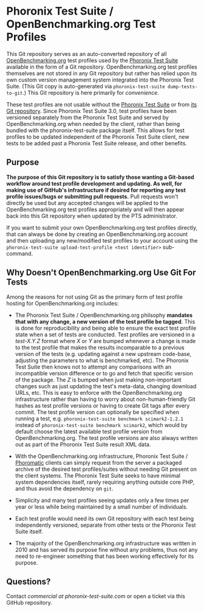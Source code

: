 # Phoronix Test Suite / OpenBenchmarking.org Test Profiles

This Git repository serves as an auto-converted repository of all [OpenBenchmarking.org](http://www.openbenchmarking.org/) test profiles used by the [Phoronix Test Suite](http://www.phoronix-test-suite.com/) available in the form of a Git repository. OpenBenchmarking.org test profiles themselves are not stored in any Git repository but rather has relied upon its own custom version management system integrated into the Phoronix Test Suite. (This Git copy is auto-generated via `phoronix-test-suite dump-tests-to-git`.) This Git repository is here primarily for _convenience_.

These test profiles are not usable without the [Phoronix Test Suite](http://www.phoronix-test-suite.com/) or from [its Git repository](https://github.com/phoronix-test-suite/phoronix-test-suite). Since Phoronix Test Suite 3.0, test profiles have been versioned separately from the Phoronix Test Suite and served by OpenBenchmarking.org when needed by the client, rather than being bundled with the phoronix-test-suite package itself. This allows for test profiles to be updated independent of the Phoronix Test Suite client, new tests to be added past a Phoronix Test Suite release, and other benefits.

## Purpose

**The purpose of this Git repository is to satisfy those wanting a Git-based workflow around test profile development and updating. As well, for making use of GitHub's infrastructure if desired for reporting any test profile issues/bugs or submitting pull requests.** Pull requests won't directly be used but any accepted changes will be applied to the OpenBenchmarking.org test profiles appropriately and will then appear back into this Git repository when updated by the PTS administrator.

If you want to submit your own OpenBenchmarking.org test profiles directly, that can always be done by creating an OpenBenchmarking.org account and then uploading any new/modified test profiles to your account using the `phoronix-test-suite upload-test-profile <test identifier>` sub-command.

## Why Doesn't OpenBenchmarking.org Use Git For Tests

Among the reasons for not using Git as the primary form of test profile hosting for OpenBenchmarking.org includes:

* The Phoronix Test Suite / OpenBenchmarking.org philsophy **mandates that with any change, a new version of the test profile be tagged**. This is done for reproducibility and being able to ensure the exact test profile state when a set of tests are conducted. Test profiles are versioned in a _test-X.Y.Z_ format where _X_ or _Y_ are bumped whenever a change is made to the test profile that makes the results incomparable to a previous version of the tests (e.g. updating against a new upstream code-base, adjusting the parameters to what is benchmarked, etc). The Phoronix Test Suite then knows not to attempt any comparisons with an incompatible version difference or to go and fetch that specific version of the package. The _Z_ is bumped when just making non-important changes such as just updating the test's meta-data, changing download URLs, etc. This is easy to enforce with the OpenBenchmarking.org infrastructure rather than having to worry about non-human-friendly Git hashes as test profile versions or having to create Git tags after every commit. The test profile version can optionally be specified when running a test, e.g. `phoronix-test-suite benchmark scimark2-1.2.1` instead of `phoronix-test-suite benchmark scimark2`, which would by default choose the latest available test profile version from OpenBenchmarking.org. The test profile versions are also always written out as part of the Phoronix Test Suite result XML data.

* With the OpenBenchmarking.org infrastructure, Phoronix Test Suite / [Phoromatic](http://www.phoromatic.com/) clients can simply request from the server a packaged archive of the desired test profiles/suites without needing Git present on the client systems. The Phoronix Test Suite seeks to have minimal system dependencies itself, rarely requiring anything outside core PHP, and thus avoid the dependency on `git`.

* Simplicity and many test profiles seeing updates only a few times per year or less while being maintained by a small number of individuals.

* Each test profile would need its own Git repository with each test being independently versioned, separate from other tests or the Phoronix Test Suite itself.

* The majority of the OpenBenchmarking.org infrastructure was written in 2010 and has served its purpose fine without any problems, thus not any need to re-engineer something that has been working effectively for its purpose.

## Questions?

Contact _commercial at phoronix-test-suite.com_ or open a ticket via this GitHub repository.
